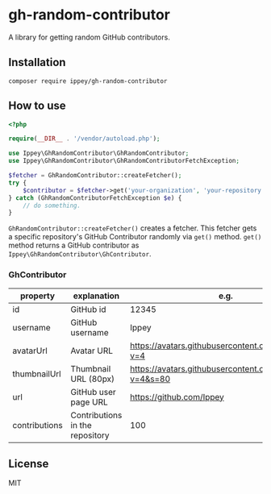 # gh-random-contributor

A library for getting random GitHub contributors.

## Installation

```shell
composer require ippey/gh-random-contributor
```

## How to use

```php
<?php

require(__DIR__ . '/vendor/autoload.php');

use Ippey\GhRandomContributor\GhRandomContributor;
use Ippey\GhRandomContributor\GhRandomContributorFetchException;

$fetcher = GhRandomContributor::createFetcher();
try {
    $contributor = $fetcher->get('your-organization', 'your-repository');
} catch (GhRandomContributorFetchException $e) {
    // do something.
}
```

`GhRandomContributor::createFetcher()` creates a fetcher. This fetcher gets a specific repository's GitHub Contributor randomly via `get()` method.
`get()` method returns a GitHub contributor as `Ippey\GhRandomContributor\GhContributor`.

### GhContributor

| property | explanation | e.g. |
|-----|-----|-----|
| id | GitHub id | 12345 |
| username | GitHub username | Ippey |
| avatarUrl | Avatar URL | https://avatars.githubusercontent.com/u/471948?v=4 |
| thumbnailUrl | Thumbnail URL (80px) | https://avatars.githubusercontent.com/u/471948?v=4&s=80 |
| url | GitHub user page URL | https://github.com/Ippey |
| contributions | Contributions in the repository | 100 |

## License
MIT
